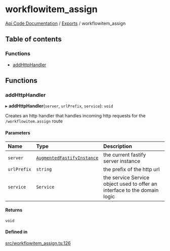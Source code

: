 # workflowitem\_assign
 
[Api Code Documentation](../README.md) / [Exports](../modules.md) / workflowitem\_assign

## Table of contents

### Functions

- [addHttpHandler](workflowitem_assign.md#addhttphandler)

## Functions

### addHttpHandler

▸ **addHttpHandler**(`server`, `urlPrefix`, `service`): `void`

Creates an http handler that handles incoming http requests for the `/workflowitem.assign` route

#### Parameters

| Name | Type | Description |
| :------ | :------ | :------ |
| `server` | [`AugmentedFastifyInstance`](../interfaces/types.AugmentedFastifyInstance.md) | the current fastify server instance |
| `urlPrefix` | `string` | the prefix of the http url |
| `service` | `Service` | the service Service object used to offer an interface to the domain logic |

#### Returns

`void`

#### Defined in

[src/workflowitem_assign.ts:126](https://github.com/openkfw/TruBudget/blob/648f2bb/api/src/workflowitem_assign.ts#L126)

